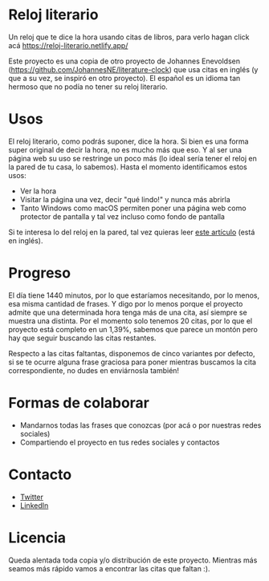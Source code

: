 # Reloj literario

Un reloj que te dice la hora usando citas de libros, para verlo hagan click acá https://reloj-literario.netlify.app/

Este proyecto es una copia de otro proyecto de Johannes Enevoldsen (https://github.com/JohannesNE/literature-clock) que usa citas en inglés (y que a su vez, se inspiró en otro proyecto). El español es un idioma tan hermoso que no podía no tener su reloj literario.

# Usos

El reloj literario, como podrás suponer, dice la hora. Si bien es una forma super original de decir la hora, no es mucho más que eso. Y al ser una página web su uso se restringe un poco más (lo ideal sería tener el reloj en la pared de tu casa, lo sabemos). Hasta el momento identificamos estos usos:

- Ver la hora
- Visitar la página una vez, decir "qué lindo!" y nunca más abrirla
- Tanto Windows como macOS permiten poner una página web como protector de pantalla y tal vez incluso como fondo de pantalla

Si te interesa lo del reloj en la pared, tal vez quieras leer [este artículo](https://www.instructables.com/Literary-Clock-Made-From-E-reader/) (está en inglés).

# Progreso

El día tiene 1440 minutos, por lo que estaríamos necesitando, por lo menos, esa misma cantidad de frases. Y digo por lo menos porque el proyecto admite que una determinada hora tenga más de una cita, así siempre se muestra una distinta. Por el momento solo tenemos 20 citas, por lo que el proyecto está completo en un 1,39%, sabemos que parece un montón pero hay que seguir buscando las citas restantes.

Respecto a las citas faltantas, disponemos de cinco variantes por defecto, si se te ocurre alguna frase graciosa para poner mientras buscamos la cita correspondiente, no dudes en enviárnosla también!

# Formas de colaborar

- Mandarnos todas las frases que conozcas (por acá o por nuestras redes sociales)
- Compartiendo el proyecto en tus redes sociales y contactos

# Contacto

- [Twitter](https://twitter.com/CarlosBonadeo)
- [LinkedIn](https://twitter.com/CarlosBonadeo)

# Licencia

Queda alentada toda copia y/o distribución de este proyecto. Mientras más seamos más rápido vamos a encontrar las citas que faltan :).
